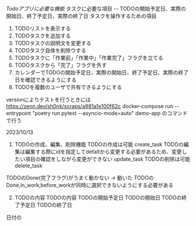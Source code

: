 *Todoアプリに必要な機能*
タスクに必要な項目
-- TODOの開始予定日、実際の開始日、終了予定日、実際の終了日
タスクを操作するための項目
1. TODOリストを表示する
2. TODOタスクを追加する
3. TODOタスクの説明文を変更する
4. TODOタスク自体を削除ウする
5. TODOタスクに「作業前」「作業中」「作業完了」フラグを立てる
6. TODOタスクから「完了」フラグを外す
7. カレンダーでTODOの開始予定日、実際の開始日、終了予定日、実際の終了日を確認できるようにする
8. TODOを複数のユーザで共有できるようにする


versionによりテストを行うときには https://zenn.dev/sh0nk/scraps/a981a1e100f62c
docker-compose run --entrypoint "poetry run pytest --asyncio-mode=auto" demo-app
のコマンドで行う

2023/10/13
1. TODOの作成、編集、削除機能
TODOの作成は可能 create_task
TODOの編集は編集する際にidを指定してdefaltから変更する必要があるため、変更したい項目の確認をしながら変更ができない update_task
TODOの削除は可能 delete_task

TODOのDone(完了フラグ)がうまく動かない -> 動いた
TODOのDone,in_work,before_workが同時に選択できないようにする必要がある

2. TODOの内容
TODOの内容
TODOの開始予定日
TODOの開始日
TODOの終了予定日
TODOの終了日

日付の
